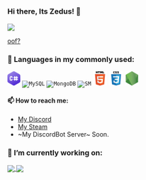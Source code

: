 <!-- <img src="https://cdn.dribbble.com/users/20368/screenshots/3953268/api_anim.gif" min-width="400px" max-width="400px" width="400px" align="right" alt="Image"> -->

### Hi there, Its Zedus! 👋

<!--
**yaliB/yaliB** is a ✨ _special_ ✨ repository because its `README.md` (this file) appears on your GitHub profile.

Here are some ideas to get you started:

- 🔭 I’m currently working on ...
- 🌱 I’m currently learning ...
- 👯 I’m looking to collaborate on ...
- 🤔 I’m looking for help with ...
- 💬 Ask me about ...
- 📫 How to reach me: ...
- 😄 Pronouns: ...
- ⚡ Fun fact: ... ⭐
-->
<p align="left"> 
  <a href="https://github.com/yaliB">
  <img align="center" src="https://github-readme-stats.vercel.app/api?username=yaliB&show_icons=true&hide=issues,contribs&count_private=true" />
</a>

<!-- 
![Yali's GitHub stats](https://github-readme-stats.vercel.app/api?username=yaliB&show_icons=true)
#options:
&hide=stars,commits,prs,issues,contribs 
&hide_rank - (boolean) hides the rank and automatically resizes the card width
&show_icons - (boolean)
&include_all_commits - Count total commits instead of just the current year commits (boolean)
&count_private - Count private commits (boolean)
&line_height - Sets the line-height between text (number)
&custom_title - Sets a custom title for the card
-->

<!--
![Top Langs](https://github-readme-stats.vercel.app/api/top-langs/?username=yaliB)
-->

[oof?](https://www.youtube.com/watch?v=JlmzUEQxOvA)
</p>

### 🚀 Languages in my commonly used:

<code><img height="32" src="https://raw.githubusercontent.com/gilbarbara/logos/c1a8f4dfd9334aeb28220dbad6175d47e6332823/logos/c-sharp.svg" alt="C#"/></code>
<code><img height="32" src="https://cdn.iconscout.com/icon/free/png-256/mysql-21-1174941.png" alt="MySQL"/></code>
<code><img height="32" src="https://cdn.iconscout.com/icon/free/png-256/mongodb-3-1175138.png" alt="MongoDB"/></code>
<code><img height="32" src="https://dreae.gallerycdn.vsassets.io/extensions/dreae/sourcepawn-vscode/0.1.4/1515276846898/Microsoft.VisualStudio.Services.Icons.Default" alt="SM"/></code>
<code><img height="32" src="https://raw.githubusercontent.com/github/explore/80688e429a7d4ef2fca1e82350fe8e3517d3494d/topics/html/html.png" alt="HTML5"/></code>
<code><img height="32" src="https://raw.githubusercontent.com/github/explore/80688e429a7d4ef2fca1e82350fe8e3517d3494d/topics/css/css.png" alt="CSS"/></code>
<code><img height="32" src="https://raw.githubusercontent.com/github/explore/80688e429a7d4ef2fca1e82350fe8e3517d3494d/topics/nodejs/nodejs.png" alt="Nodejs"/></code>
<br>


#### 📫 How to reach me:
- [My Discord](https://discord.com/users/193483116504023040)
- [My Steam](https://steamcommunity.com/id/ZedAGever/)
- ~My DiscordBot Server~ Soon.

### 🔭 I’m currently working on:
<!-- ![Readme Card](https://github-readme-stats.vercel.app/api/pin/?username=yaliB&repo=corebot&show_owner=true) -->
<a href="https://github.com/anuraghazra/github-readme-stats">
  <img align="center" src="https://github-readme-stats.vercel.app/api/pin/?username=yaliB&repo=corebot&show_owner=true" />
</a>
<a href="https://github.com/yaliB/YourGame-Official-DiscordBot">
  <img align="center" src="https://github-readme-stats.vercel.app/api/pin/?username=yaliB&repo=YourGame-Official-DiscordBot&show_owner=true" />
</a>




